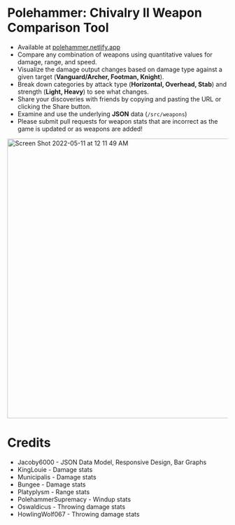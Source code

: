 # Polehammer: Chivalry II Weapon Comparison Tool

* Available at [polehammer.netlify.app](polehammer.netlify.app)
* Compare any combination of weapons using quantitative values for damage, range, and speed.
* Visualize the damage output changes based on damage type against a given target (**Vanguard/Archer, Footman, Knight**).
* Break down categories by attack type (**Horizontal, Overhead, Stab**) and strength (**Light, Heavy**) to see what changes.
* Share your discoveries with friends by copying and pasting the URL or clicking the Share button.
* Examine and use the underlying **JSON** data (`/src/weapons`)
* Please submit pull requests for weapon stats that are incorrect as the game is updated or as weapons are added!

<img width="640" alt="Screen Shot 2022-05-11 at 12 11 49 AM" src="https://user-images.githubusercontent.com/1251092/167790496-d3ca93d4-8e6a-4a89-8374-3d1c5e0ceda9.png">

# Credits

* Jacoby6000 - JSON Data Model, Responsive Design, Bar Graphs
* KingLouie - Damage stats
* Municipalis - Damage stats
* Bungee - Damage stats
* Platyplysm - Range stats
* PolehammerSupremacy - Windup stats
* Oswaldicus - Throwing damage stats
* HowlingWolf067 - Throwing damage stats
